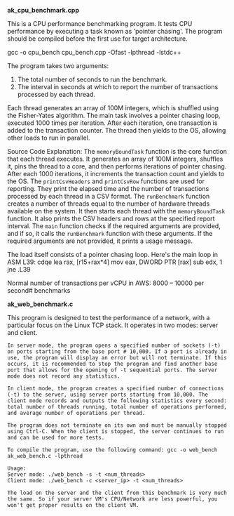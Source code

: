 **ak_cpu_benchmark.cpp**

This is a CPU performance benchmarking program. It tests CPU performance by executing a task known as 'pointer chasing'. The program should be compiled before the first use for target architecture. 

gcc -o cpu_bench cpu_bench.cpp -Ofast -lpthread -lstdc++

The program takes two arguments: 
1. The total number of seconds to run the benchmark.
2. The interval in seconds at which to report the number of transactions processed by each thread.

Each thread generates an array of 100M integers, which is shuffled using the Fisher-Yates algorithm. The main task involves a pointer chasing loop, executed 1000 times per iteration. After each iteration, one transaction is added to the transaction counter. The thread then yields to the OS, allowing other loads to run in parallel.

Source Code Explanation:
The `memoryBoundTask` function is the core function that each thread executes. It generates an array of 100M integers, shuffles it, pins the thread to a core, and then performs iterations of pointer chasing. After each 1000 iterations, it increments the transaction count and yields to the OS.
The `printCsvHeaders` and `printCsvRow` functions are used for reporting. They print the elapsed time and the number of transactions processed by each thread in a CSV format.
The `runBenchmark` function creates a number of threads equal to the number of hardware threads available on the system. It then starts each thread with the `memoryBoundTask` function. It also prints the CSV headers and rows at the specified report interval.
The `main` function checks if the required arguments are provided, and if so, it calls the `runBenchmark` function with these arguments. If the required arguments are not provided, it prints a usage message.

The load itself consists of a pointer chasing loop. Here's the main loop in ASM
L39:
        cdqe
        lea     rax, [r15+rax*4]
        mov     eax, DWORD PTR [rax]
        sub     edx, 1
        jne     .L39

Normal number of transactions per vCPU in AWS: 8000 – 10000 per second# benchmarks

**ak_web_benchmark.c**

This program is designed to test the performance of a network, with a particular focus on the Linux TCP stack. It operates in two modes: server and client. 

    In server mode, the program opens a specified number of sockets (-t) on ports starting from the base port # 10,000. If a port is already in use, the program will display an error but will not terminate. If this occurs, it is recommended to stop the program and find another base port that allows for the opening of -t sequential ports. The server mode does not record any statistics. 

    In client mode, the program creates a specified number of connections (-t) to the server, using server ports starting from 10,000. The client mode records and outputs the following statistics every second: total number of threads running, total number of operations performed, and average number of operations per thread. 

    The program does not terminate on its own and must be manually stopped using Ctrl-C. When the client is stopped, the server continues to run and can be used for more tests.

    To compile the program, use the following command: gcc -o web_bench ak_web_bench.c -lpthread 

    Usage:
    Server mode: ./web_bench -s -t <num_threads>
    Client mode: ./web_bench -c <server_ip> -t <num_threads>

    The load on the server and the client from this benchmark is very much the same. So if your server VM's CPU/Network are less powerful, you won't get proper results on the client VM.
